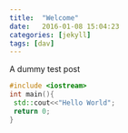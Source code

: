 ```yaml
---
title:  "Welcome"
date:   2016-01-08 15:04:23
categories: [jekyll]
tags: [dav]
---
```

A dummy test post
``` c++
#include <iostream>
int main(){
 std::cout<<"Hello World";
 return 0;
}
```
